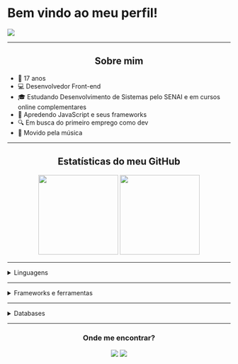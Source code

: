 # Bem vindo ao meu perfil!

<img src="https://i.imgur.com/kanJCgf.png" align="center" />

---

<h2 align="center">Sobre mim</h2>

- 🧑 17 anos
- 💻 Desenvolvedor Front-end
- &#127891; Estudando Desenvolvimento de Sistemas pelo SENAI e em cursos online complementares
- 🎯 Apredendo JavaScript e seus frameworks
- 🔍 Em busca do primeiro emprego como dev
- 🎵 Movido pela música

---

<h2 align="center">Estatísticas do meu GitHub</h2>
<div align="center">
  <img height="180em" src="https://github-readme-stats.vercel.app/api?username=CauaRodrigues&show_icons=true&theme=radical&include_all_commits=true&count_private=true" />
  
  <img height="180em" src="https://github-readme-stats.vercel.app/api/top-langs/?username=CauaRodrigues&layout=compact&langs_count=7&theme=radical"  />
</div>

---

<details>
    <summary>Linguagens</summary>
    <div align="center">
        <img src="https://img.shields.io/badge/Python-3776AB?style=for-the-badge&logo=python&logoColor=white" />
        <img src="https://img.shields.io/badge/JavaScript-F7DF1E?style=for-the-badge&logo=javascript&logoColor=black" />
        <img src="https://img.shields.io/badge/HTML5-E34F26?style=for-the-badge&logo=html5&logoColor=white" />
        <img src="https://img.shields.io/badge/CSS3-1572B6?style=for-the-badge&logo=css3&logoColor=white" />
    </div>
</details>

---

<details>
    <summary>Frameworks e ferramentas</summary>
    <div align="center">
        <img src="https://img.shields.io/badge/Sass-CC6699?style=for-the-badge&logo=sass&logoColor=white"  />
        <img src="https://img.shields.io/badge/React-20232A?style=for-the-badge&logo=react&logoColor=61DAFB" />
        <img src="https://img.shields.io/badge/Node.js-43853D?style=for-the-badge&logo=node.js&logoColor=white" />
        <img src="https://img.shields.io/badge/Material--UI-0081CB?style=for-the-badge&logo=mui&logoColor=white" />
        <img src="https://img.shields.io/badge/Bootstrap-563D7C?style=for-the-badge&logo=bootstrap&logoColor=white" />
        <img src="https://img.shields.io/badge/Pop!_OS-48B9C7?style=for-the-badge&logo=pop!_os&logoColor=white" />
        <img src="https://img.shields.io/badge/Visual_Studio_Code-007ACC?style=for-the-badge&logo=visual-studio-code&logoColor=white" />
        <img src="https://img.shields.io/badge/Vim-019733?style=for-the-badge&logo=vim&logoColor=white" />
    </div>
</details>

---

<details>
    <summary>Databases</summary>
    <div align="center">
        <img src="https://img.shields.io/badge/MySQL-00000F?style=for-the-badge&logo=mysql&logoColor=white" />
    </div>
</details>

---
<h3 align="center">Onde me encontrar?</h3>

<div align="center">
    <a href="mailto:caua.rodriguesassis205@gmail.com"><img src="https://img.shields.io/badge/-Gmail-EA4335?style=for-the-badge&logo=gmail&logoColor=white" target="_blank"></a>
    <a href="https://www.linkedin.com/in/cau%C3%A3-rodrigues-736854208/" target="_blank"><img src="https://img.shields.io/badge/-LinkedIn-%230077B5?style=for-the-badge&logo=linkedin&logoColor=white" target="_blank"></a> 
</div>
